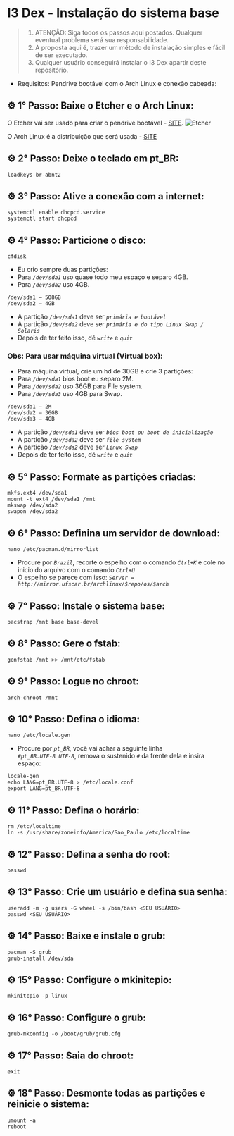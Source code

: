 # I3 Dex - Instalação do sistema base

> 1. ATENÇÃO: Siga todos os passos aqui postados. Qualquer eventual problema será sua responsabilidade.
> 2. A proposta aqui é, trazer um método de instalação simples e fácil de ser executado.
> 3. Qualquer usuário conseguirá instalar o I3 Dex apartir deste repositório.
  
* Requisitos: Pendrive bootável com o Arch Linux e conexão cabeada:

## ⚙ 1° Passo: Baixe o Etcher e o Arch Linux:
O  Etcher vai ser usado para criar o pendrive bootável - [SITE](https://www.balena.io/etcher/).
![Etcher](https://www.balena.io/static/steps-8006dca57323756b1b84fb9408742409.gif)

O Arch Linux é a distribuição que será usada - [SITE](https://www.archlinux.org/)

## ⚙ 2° Passo: Deixe o teclado em pt_BR:
```loadkeys br-abnt2```

## ⚙ 3° Passo: Ative a conexão com a internet:
```systemctl enable dhcpcd.service```  
```systemctl start dhcpcd```

## ⚙ 4° Passo: Particione o disco:
```cfdisk```
* Eu crio sempre duas partições: 
* Para *```/dev/sda1```* uso quase todo meu espaço e separo 4GB.
* Para *```/dev/sda2```* uso 4GB.

```/dev/sda1 – 508GB```  
```/dev/sda2 – 4GB```

* A partição *```/dev/sda1```* deve ser *```primária e bootável```*
* A partição *```/dev/sda2```* deve ser *```primária e do tipo Linux Swap / Solaris```*
* Depois de ter feito isso, dê *```write```* e *```quit```*

### Obs: Para usar máquina virtual (Virtual box):
* Para máquina virtual, crie um hd de 30GB e crie 3 partições:
* Para *```/dev/sda1```* bios boot eu separo 2M.
* Para *```/dev/sda2```* uso 36GB para File system.
* Para *```/dev/sda3```* uso 4GB para Swap.

```/dev/sda1 – 2M```  
```/dev/sda2 – 36GB```  
```/dev/sda3 – 4GB```

* A partição *```/dev/sda1```* deve ser *```bios boot ou boot de inicialização```*
* A partição *```/dev/sda2```* deve ser *```file system```*
* A partição *```/dev/sda2```* deve ser *```Linux Swap```*
* Depois de ter feito isso, dê *```write```* e *```quit```*  

## ⚙ 5° Passo: Formate as partições criadas:
```mkfs.ext4 /dev/sda1```  
```mount -t ext4 /dev/sda1 /mnt```  
```mkswap /dev/sda2```  
```swapon /dev/sda2```  

## ⚙ 6° Passo: Definina um servidor de download:
```nano /etc/pacman.d/mirrorlist```  
* Procure por *```Brazil```*, recorte o espelho com o comando *```Ctrl+K```* e cole no inicio do arquivo com o comando *```Ctrl+U```*  
* O espelho se parece com isso: *```Server = http://mirror.ufscar.br/archlinux/$repo/os/$arch```*

## ⚙ 7° Passo: Instale o sistema base:
```pacstrap /mnt base base-devel```  

## ⚙ 8° Passo: Gere o fstab:
```genfstab /mnt >> /mnt/etc/fstab```  

## ⚙ 9° Passo: Logue no chroot:
```arch-chroot /mnt```  

## ⚙ 10° Passo: Defina o idioma:
```nano /etc/locale.gen```  
* Procure por *```pt_BR```*, você vai achar a seguinte linha  
*```#pt_BR.UTF-8 UTF-8```*, remova o sustenido *```#```* da frente 
dela e insira espaço:

```locale-gen```  
```echo LANG=pt_BR.UTF-8 > /etc/locale.conf```  
```export LANG=pt_BR.UTF-8```  

## ⚙ 11° Passo: Defina o horário:
```rm /etc/localtime```  
```ln -s /usr/share/zoneinfo/America/Sao_Paulo /etc/localtime```  

## ⚙ 12° Passo: Defina a senha do root:
```passwd```  

## ⚙ 13° Passo: Crie um usuário e defina sua senha:
```useradd -m -g users -G wheel -s /bin/bash <SEU USUÁRIO>```  
```passwd <SEU USUÁRIO>```  

## ⚙ 14° Passo: Baixe e instale o grub:
```pacman -S grub```  
```grub-install /dev/sda```  

## ⚙ 15° Passo: Configure o mkinitcpio:
```mkinitcpio -p linux```  

## ⚙ 16° Passo: Configure o grub:
```grub-mkconfig -o /boot/grub/grub.cfg```  

## ⚙ 17° Passo: Saia do chroot:
```exit```  

## ⚙ 18° Passo: Desmonte todas as partições e reinicie o sistema:
```umount -a```  
```reboot```   
